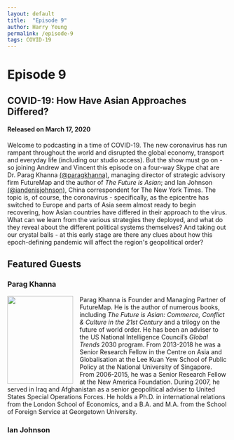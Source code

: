 ```yaml
---
layout: default
title:  "Episode 9"
author: Harry Yeung
permalink: /episode-9
tags: COVID-19
---
```


# Episode 9
## COVID-19: How Have Asian Approaches Differed?
#### Released on March 17, 2020

<div id="buzzsprout-player-3037882"></div>
<script src="https://www.buzzsprout.com/699187/3037882-covid-19-how-have-asian-approaches-differed.js?container_id=buzzsprout-player-3037882&player=small" type="text/javascript" charset="utf-8"></script>

Welcome to podcasting in a time of COVID-19. The new coronavirus has run rampant throughout the world and disrupted the global economy, transport and everyday life (including our studio access). But the show must go on - so joining Andrew and Vincent this episode on a four-way Skype chat are Dr. Parag Khanna [(@paragkhanna)](https://twitter.com/paragkhanna), managing director of strategic advisory firm FutureMap and the author of *The Future is Asian*; and Ian Johnson [(@iandenisjohnson)](https://twitter.com/iandenisjohnson), China correspondent for The New York Times. The topic is, of course, the coronavirus - specifically, as the epicentre has switched to Europe and parts of Asia seem almost ready to begin recovering, how Asian countries have differed in their approach to the virus. What can we learn from the various strategies they deployed, and what do they reveal about the different political systems themselves? And taking out our crystal balls - at this early stage are there any clues about how this epoch-defining pandemic will affect the region's geopolitical order?

## Featured Guests

### Parag Khanna

<html>
<head>
<style>
img {
  float: left;
}
</style>
</head>
<body>

<p><img src="https://user-images.githubusercontent.com/67763587/89873606-9243ef80-db6f-11ea-94e8-08f33f601696.png"
 style="width:150px;height:200px;margin-right:15px;">
Parag Khanna is Founder and Managing Partner of FutureMap. He is the author of numerous books, including <i>The Future is Asian: Commerce, Conflict & Culture in the 21st Century</i> and a trilogy on the future of world order. He has been an adviser to the US National Intelligence Council’s <i>Global Trends</i> 2030 program. From 2013-2018 he was a Senior Research Fellow in the Centre on Asia and Globalisation at the Lee Kuan Yew School of Public Policy at the National University of Singapore. From 2006-2015, he was a Senior Research Fellow at the New America Foundation. During 2007, he served in Iraq and Afghanistan as a senior geopolitical adviser to United States Special Operations Forces. He holds a Ph.D. in international relations from the London School of Economics, and a B.A. and M.A. from the School of Foreign Service at Georgetown University. </p>

</body>
</html>

### Ian Johnson
